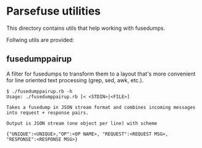 # Parsefuse utilities

This directory contains utils that help
working with fusedumps.

Follwing utils are provided:

## fusedumppairup

A filter for fusedumps to transform them to
a layout that's more convenient for line
oriented text processing (grep, sed, awk, etc.).

```
$ ./fusedumppairup.rb -h
Usage: ./fusedumppairup.rb [< <STDIN>|<FILE>]

Takes a fusedump in JSON stream format and combines incoming messages
into request + response pairs.

Output is JSON stream (one object per line) with scheme

{"UNIQUE":<UNIQUE>,"OP":<OP NAME>, "REQUEST":<REQUEST MSG>, "RESPONSE":<RESPONSE MSG>}
```
